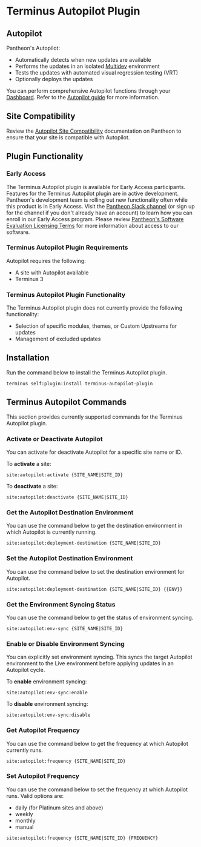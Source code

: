 # Terminus Autopilot Plugin

## Autopilot

Pantheon's Autopilot:

- Automatically detects when new updates are available
- Performs the updates in an isolated [Multidev](https://pantheon.io/docs/guides/multidev) environment
- Tests the updates with automated visual regression testing (VRT)
- Optionally deploys the updates

You can perform comprehensive Autopilot functions through your [Dashboard](https://dashbord.pantheon.io). Refer to the [Autopilot guide](https://pantheon.io/docs/guides/autopilot) for more information. 

## Site Compatibility

Review the [Autopilot Site Compatibility](https://pantheon.io/docs/guides/autopilot#autopilot-site-compatibility) documentation on Pantheon to ensure that your site is compatible with Autopilot.

## Plugin Functionality

### Early Access

The Terminus Autopilot plugin is available for Early Access participants. Features for the Terminus Autopilot plugin are in active development. Pantheon's development team is rolling out new functionality often while this product is in Early Access. Visit the [Pantheon Slack channel](https://slackin.pantheon.io/) (or sign up for the channel if you don't already have an account) to learn how you can enroll in our Early Access program. Please review [Pantheon's Software Evaluation Licensing Terms](https://legal.pantheon.io/#contract-hkqlbwpxo) for more information about access to our software.

### Terminus Autopilot Plugin Requirements

Autopilot requires the following:

- A site with Autopilot available
- Terminus 3

### Terminus Autopilot Plugin Functionality

The Terminus Autopilot plugin does not currently provide the following functionality:

- Selection of specific modules, themes, or Custom Upstreams for updates
- Management of excluded updates

## Installation

Run the command below to install the Terminus Autopilot plugin.

`terminus self:plugin:install terminus-autopilot-plugin`

## Terminus Autopilot Commands

This section provides currently supported commands for the Terminus Autopilot plugin.

###  Activate or Deactivate Autopilot

You can activate for deactivate Autopilot for a specific site name or ID.

To **activate** a site:

`site:autopilot:activate {SITE_NAME|SITE_ID}`

To **deactivate** a site:

`site:autopilot:deactivate {SITE_NAME|SITE_ID}`

### Get the Autopilot Destination Environment

You can use the command below to get the destination environment in which Autopilot is currently running. 

`site:autopilot:deployment-destination {SITE_NAME|SITE_ID}` 

### Set the Autopilot Destination Environment

You can use the command below to set the destination environment for Autopilot.  

`site:autopilot:deployment-destination {SITE_NAME|SITE_ID} {{ENV}}`

### Get the Environment Syncing Status

You can use the command below to get the status of environment syncing. 

`site:autopilot:env-sync {SITE_NAME|SITE_ID}` 

### Enable or Disable Environment Syncing

You can explicitly set environment syncing. This syncs the target Autopilot environment to the Live environment before applying updates in an Autopilot cycle.

To **enable** environment syncing:

`site:autopilot:env-sync:enable`

To **disable** environment syncing:

`site:autopilot:env-sync:disable`

### Get Autopilot Frequency

You can use the command below to get the frequency at which Autopilot currently runs. 

`site:autopilot:frequency {SITE_NAME|SITE_ID}`

### Set Autopilot Frequency

You can use the command below to set the frequency at which Autopilot runs. Valid options are: 

- daily (for Platinum sites and above)
- weekly
- monthly
- manual

`site:autopilot:frequency {SITE_NAME|SITE_ID} {FREQUENCY}`
